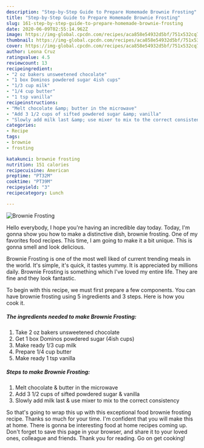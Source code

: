 ```yaml
---
description: "Step-by-Step Guide to Prepare Homemade Brownie Frosting"
title: "Step-by-Step Guide to Prepare Homemade Brownie Frosting"
slug: 161-step-by-step-guide-to-prepare-homemade-brownie-frosting
date: 2020-06-09T02:55:14.962Z
image: https://img-global.cpcdn.com/recipes/aca858e54932d5bf/751x532cq70/brownie-frosting-recipe-main-photo.jpg
thumbnail: https://img-global.cpcdn.com/recipes/aca858e54932d5bf/751x532cq70/brownie-frosting-recipe-main-photo.jpg
cover: https://img-global.cpcdn.com/recipes/aca858e54932d5bf/751x532cq70/brownie-frosting-recipe-main-photo.jpg
author: Leona Cruz
ratingvalue: 4.5
reviewcount: 13
recipeingredient:
- "2 oz bakers unsweetened chocolate"
- "1 box Dominos powdered sugar 4ish cups"
- "1/3 cup milk"
- "1/4 cup butter"
- "1 tsp vanilla"
recipeinstructions:
- "Melt chocolate &amp; butter in the microwave"
- "Add 3 1/2 cups of sifted powdered sugar &amp; vanilla"
- "Slowly add milk last &amp; use mixer to mix to the correct consistency"
categories:
- Recipe
tags:
- brownie
- frosting

katakunci: brownie frosting 
nutrition: 151 calories
recipecuisine: American
preptime: "PT32M"
cooktime: "PT39M"
recipeyield: "3"
recipecategory: Lunch

---
```



![Brownie Frosting](https://img-global.cpcdn.com/recipes/aca858e54932d5bf/751x532cq70/brownie-frosting-recipe-main-photo.jpg)

Hello everybody, I hope you're having an incredible day today. Today, I'm gonna show you how to make a distinctive dish, brownie frosting. One of my favorites food recipes. This time, I am going to make it a bit unique. This is gonna smell and look delicious.



Brownie Frosting is one of the most well liked of current trending meals in the world. It's simple, it's quick, it tastes yummy. It is appreciated by millions daily. Brownie Frosting is something which I've loved my entire life. They are fine and they look fantastic.


To begin with this recipe, we must first prepare a few components. You can have brownie frosting using 5 ingredients and 3 steps. Here is how you cook it.

<!--inarticleads1-->

##### The ingredients needed to make Brownie Frosting:

1. Take 2 oz bakers unsweetened chocolate
1. Get 1 box Dominos powdered sugar (4ish cups)
1. Make ready 1/3 cup milk
1. Prepare 1/4 cup butter
1. Make ready 1 tsp vanilla




<!--inarticleads2-->

##### Steps to make Brownie Frosting:

1. Melt chocolate &amp; butter in the microwave
1. Add 3 1/2 cups of sifted powdered sugar &amp; vanilla
1. Slowly add milk last &amp; use mixer to mix to the correct consistency




So that's going to wrap this up with this exceptional food brownie frosting recipe. Thanks so much for your time. I'm confident that you will make this at home. There is gonna be interesting food at home recipes coming up. Don't forget to save this page in your browser, and share it to your loved ones, colleague and friends. Thank you for reading. Go on get cooking!
